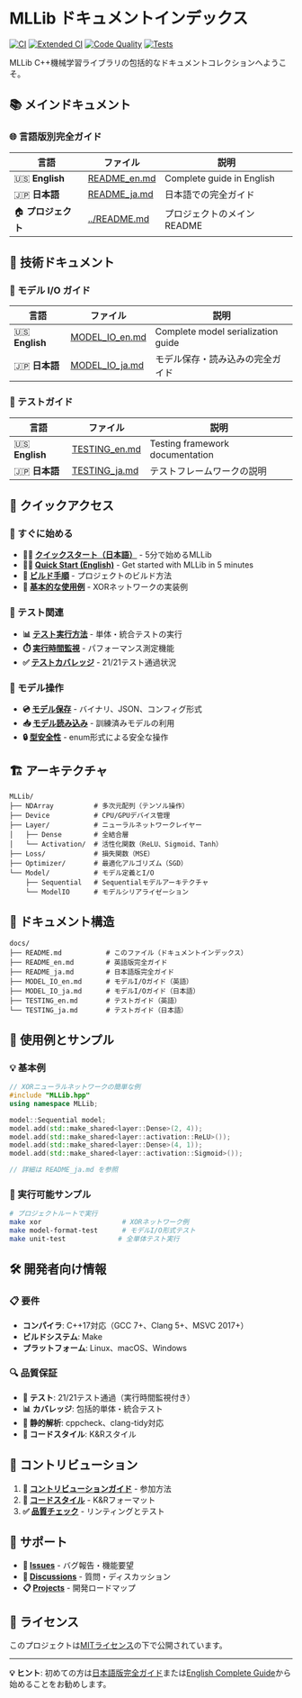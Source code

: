 # MLLib ドキュメントインデックス

[![CI](https://github.com/shadowlink0122/CppML/workflows/CI/badge.svg)](https://github.com/shadowlink0122/CppML/actions/workflows/ci.yml)
[![Extended CI](https://github.com/shadowlink0122/CppML/workflows/Extended%20CI/badge.svg)](https://github.com/shadowlink0122/CppML/actions/workflows/extended-ci.yml)
[![Code Quality](https://img.shields.io/badge/code%20style-K%26R-blue.svg)](https://en.wikipedia.org/wiki/Indentation_style#K&R_style)
[![Tests](https://img.shields.io/badge/tests-21%2F21_passing-brightgreen.svg)](#testing)

MLLib C++機械学習ライブラリの包括的なドキュメントコレクションへようこそ。

## 📚 メインドキュメント

### 🌐 言語版別完全ガイド

| 言語 | ファイル | 説明 |
|------|----------|------|
| 🇺🇸 **English** | [README_en.md](README_en.md) | Complete guide in English |
| 🇯🇵 **日本語** | [README_ja.md](README_ja.md) | 日本語での完全ガイド |
| 🏠 **プロジェクト** | [../README.md](../README.md) | プロジェクトのメインREADME |

## 🔧 技術ドキュメント

### 💾 モデル I/O ガイド

| 言語 | ファイル | 説明 |
|------|----------|------|
| 🇺🇸 **English** | [MODEL_IO_en.md](MODEL_IO_en.md) | Complete model serialization guide |
| 🇯🇵 **日本語** | [MODEL_IO_ja.md](MODEL_IO_ja.md) | モデル保存・読み込みの完全ガイド |

### 🧪 テストガイド

| 言語 | ファイル | 説明 |
|------|----------|------|
| 🇺🇸 **English** | [TESTING_en.md](TESTING_en.md) | Testing framework documentation |
| 🇯🇵 **日本語** | [TESTING_ja.md](TESTING_ja.md) | テストフレームワークの説明 |

## 🚀 クイックアクセス

### 📖 すぐに始める

- **🏃‍♂️ [クイックスタート（日本語）](README_ja.md#-クイックスタート)** - 5分で始めるMLLib
- **🏃‍♀️ [Quick Start (English)](README_en.md#-quick-start)** - Get started with MLLib in 5 minutes
- **🔧 [ビルド手順](README_ja.md#ビルドとテスト)** - プロジェクトのビルド方法
- **🎯 [基本的な使用例](README_ja.md#基本的な使用方法)** - XORネットワークの実装例

### 🧪 テスト関連

- **📊 [テスト実行方法](TESTING_ja.md)** - 単体・統合テストの実行
- **⏱️ [実行時間監視](TESTING_ja.md#実行時間監視)** - パフォーマンス測定機能
- **✅ [テストカバレッジ](TESTING_ja.md#テストカバレッジ)** - 21/21テスト通過状況

### 💾 モデル操作

- **💿 [モデル保存](MODEL_IO_ja.md#モデル保存)** - バイナリ、JSON、コンフィグ形式
- **📥 [モデル読み込み](MODEL_IO_ja.md#モデル読み込み)** - 訓練済みモデルの利用
- **🔒 [型安全性](MODEL_IO_ja.md#型安全性)** - enum形式による安全な操作

## 🏗️ アーキテクチャ

```
MLLib/
├── NDArray          # 多次元配列（テンソル操作）
├── Device           # CPU/GPUデバイス管理
├── Layer/           # ニューラルネットワークレイヤー
│   ├── Dense        # 全結合層
│   └── Activation/  # 活性化関数（ReLU、Sigmoid、Tanh）
├── Loss/            # 損失関数（MSE）
├── Optimizer/       # 最適化アルゴリズム（SGD）
└── Model/           # モデル定義とI/O
    ├── Sequential   # Sequentialモデルアーキテクチャ
    └── ModelIO      # モデルシリアライゼーション
```

## 📁 ドキュメント構造

```
docs/
├── README.md           # このファイル（ドキュメントインデックス）
├── README_en.md        # 英語版完全ガイド
├── README_ja.md        # 日本語版完全ガイド
├── MODEL_IO_en.md      # モデルI/Oガイド（英語）
├── MODEL_IO_ja.md      # モデルI/Oガイド（日本語）
├── TESTING_en.md       # テストガイド（英語）
└── TESTING_ja.md       # テストガイド（日本語）
```

## 🎯 使用例とサンプル

### 💡 基本例

```cpp
// XORニューラルネットワークの簡単な例
#include "MLLib.hpp"
using namespace MLLib;

model::Sequential model;
model.add(std::make_shared<layer::Dense>(2, 4));
model.add(std::make_shared<layer::activation::ReLU>());
model.add(std::make_shared<layer::Dense>(4, 1));
model.add(std::make_shared<layer::activation::Sigmoid>());

// 詳細は README_ja.md を参照
```

### 🔧 実行可能サンプル

```bash
# プロジェクトルートで実行
make xor                    # XORネットワーク例
make model-format-test      # モデルI/O形式テスト
make unit-test             # 全単体テスト実行
```

## 🛠️ 開発者向け情報

### 📋 要件

- **コンパイラ**: C++17対応（GCC 7+、Clang 5+、MSVC 2017+）
- **ビルドシステム**: Make
- **プラットフォーム**: Linux、macOS、Windows

### 🔍 品質保証

- **🧪 テスト**: 21/21テスト通過（実行時間監視付き）
- **📊 カバレッジ**: 包括的単体・統合テスト
- **🔧 静的解析**: cppcheck、clang-tidy対応
- **📝 コードスタイル**: K&Rスタイル

## 🤝 コントリビューション

1. **📖 [コントリビューションガイド](README_ja.md#-コントリビューション)** - 参加方法
2. **🎨 [コードスタイル](README_ja.md#コードスタイル)** - K&Rフォーマット
3. **✅ [品質チェック](README_ja.md#コード品質)** - リンティングとテスト

## 📧 サポート

- **🐛 [Issues](https://github.com/shadowlink0122/CppML/issues)** - バグ報告・機能要望
- **💬 [Discussions](https://github.com/shadowlink0122/CppML/discussions)** - 質問・ディスカッション
- **📋 [Projects](https://github.com/shadowlink0122/CppML/projects)** - 開発ロードマップ

## 📄 ライセンス

このプロジェクトは[MITライセンス](../LICENSE)の下で公開されています。

---

**💡 ヒント**: 初めての方は[日本語版完全ガイド](README_ja.md)または[English Complete Guide](README_en.md)から始めることをお勧めします。
